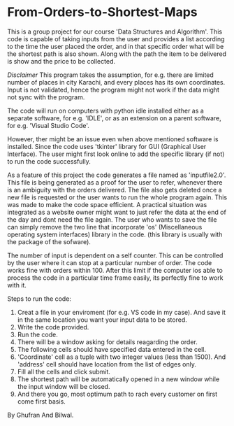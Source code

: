 # From-Orders-to-Shortest-Maps
This is a group project for our course 'Data Structures and Algorithm'. This code is capable of taking inputs from the user and provides a list according to the time the user placed the order, and in that specific order what will be the shortest path is also shown. Along with the path the item to be delivered is show and the price to be collected.

*Disclaimer*
This program takes the assumption, for e.g. there are limited number of places in city Karachi, and every places has its own coordinates. Input is not validated, hence the program might not work if the data might not sync with the program.

The code will run on computers with python idle installed either as a separate software, for e.g. 'IDLE', or as an extension on a parent software, for e.g. 'Visual Studio Code'.

However, ther might be an issue even when above mentioned software is installed. Since the code uses 'tkinter' library for GUI (Graphical User Interface). The user might first look online to add the specific library (if not) to run the code successfully.

As a feature of this project the code generates a file named as 'inputfile2.0'. This file is being generated as a proof for the user to refer, whenever there is an ambiguity with the orders delivered. The file also gets deleted once a new file is requested or the user wants to run the whole program again. This was made to make the code space efficient. A practical situation was integrated as a website owner might want to just refer the data at the end of the day and dont need the file again. The user who wants to save the file can simply remove the two line that incorporate 'os' (Miscellaneous operating system interfaces) library in the code. (this library is usually with the package of the sofware).

The number of input is dependent on a self counter. This can be controlled by the user where it can stop at a particular number of order. The code works fine with orders within 100. After this limit if the computer ios able to process the code in a particular time frame easily, its perfectly fine to work with it.

Steps to run the code:
1. Creat a file in your enviroment (for e.g. VS code in my case). And save it in the same location you want your input data to be stored.
2. Write the code provided.
3. Run the code.
4. There will be a window asking for details reagarding the order.
5. The following cells should have specified data entered in the cell. 
6. 'Coordinate' cell as a tuple with two integer values (less than 1500). And 'address' cell should have location from the list of edges only. 
7. Fill all the cells and click submit.
8. The shortest path will be automatically opened in a new window while the input window will be closed. 
9. And there you go, most optimum path to rach every customer on first come first basis.

By Ghufran And Bilwal.
